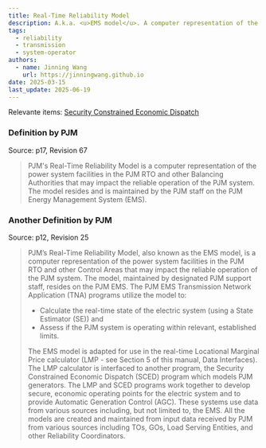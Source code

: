```yaml
---
title: Real-Time Reliability Model
description: A.k.a. <u>EMS model</u>. A computer representation of the power system facilities.
tags:
  - reliability
  - transmission
  - system-operator
authors:
  - name: Jinning Wang
    url: https://jinningwang.github.io
date: 2025-03-15
last_update: 2025-06-19
---
```


Relevante items: [Security Constrained Economic Dispatch](/wiki/security-constrained-economic-dispatch)

### Definition by PJM

Source: <d-cite key="pjm2024m3"></d-cite> p17, Revision 67

> PJM's Real-Time Reliability Model is a computer representation of the power system facilities in the PJM RTO and other Balancing Authorities that may impact the reliable operation of the PJM system.
> The model resides and is maintained by the PJM staff on the PJM Energy Management System (EMS).

### Another Definition by PJM

Source: <d-cite key="pjm2024m3a"></d-cite> p12, Revision 25

> PJM’s Real-Time Reliability Model, also known as the EMS model, is a computer representation of the power system facilities in the PJM RTO and other Control Areas that may impact the reliable operation of the PJM system.
> The model, maintained by designated PJM support staff, resides on the PJM EMS.
> The PJM EMS Transmission Network Application (TNA) programs utilize the model to:
>
> - Calculate the real-time state of the electric system (using a State Estimator (SE)) and
> - Assess if the PJM system is operating within relevant, established limits.
>
> The EMS model is adapted for use in the real-time Locational Marginal Price calculator (LMP - see Section 5 of this manual, Data Interfaces). The LMP calculator is interfaced to another program, the Security Constrained Economic Dispatch (SCED) program which models PJM generators. The LMP and SCED programs work together to develop secure, economic operating points for the electric system and to provide Automatic Generation Control (AGC).
> These systems use data from various sources including, but not limited to, the EMS.
> All the models are created and maintained from input data received by PJM from various sources including TOs, GOs, Load Serving Entities, and other Reliability Coordinators.
